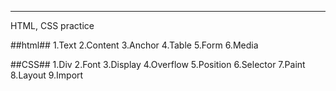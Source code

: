 -------------------
HTML, CSS practice

##html##
1.Text
2.Content
3.Anchor
4.Table
5.Form
6.Media

##CSS##
1.Div
2.Font
3.Display
4.Overflow
5.Position
6.Selector
7.Paint
8.Layout
9.Import
